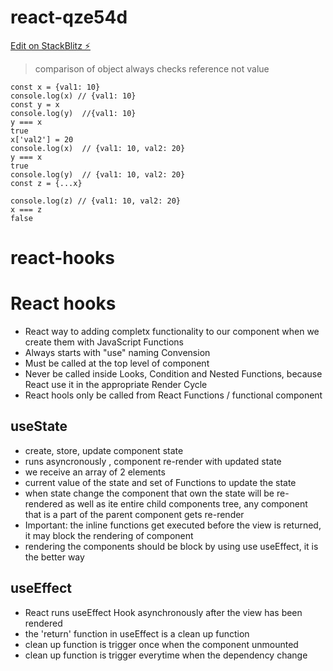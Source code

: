 # react-qze54d

[Edit on StackBlitz ⚡️](https://stackblitz.com/edit/react-qze54d)

> comparison of object always checks reference not value

```
const x = {val1: 10}
console.log(x) // {val1: 10}
const y = x
console.log(y)  //{val1: 10}
y === x
true
x['val2'] = 20
console.log(x)  // {val1: 10, val2: 20}
y === x
true
console.log(y)  // {val1: 10, val2: 20}
const z = {...x}

console.log(z) // {val1: 10, val2: 20}
x === z
false
```


# react-hooks

# React hooks

- React way to adding completx functionality to our component when we create them with JavaScript Functions
- Always starts with "use" naming Convension
- Must be called at the top level of component
- Never be called inside Looks, Condition and Nested Functions, because React use it in the appropriate Render Cycle
- React hools only be called from React Functions / functional component

## useState

- create, store, update component state
- runs asyncronously , component re-render with updated state
- we receive an array of 2 elements
- current value of the state and set of Functions to update the state
- when state change the component that own the state will be re-rendered as well as ite entire child components tree, any component that is a part of the parent component gets re-render
- Important: the inline functions get executed before the view is returned, it may block the rendering of component
- rendering the components should be block by using use useEffect, it is the better way
## useEffect
- React runs useEffect Hook asynchronously after the view has been rendered
- the 'return' function in useEffect is a clean up function
- clean up function is trigger once when the component unmounted
- clean up function is trigger everytime when the dependency change



